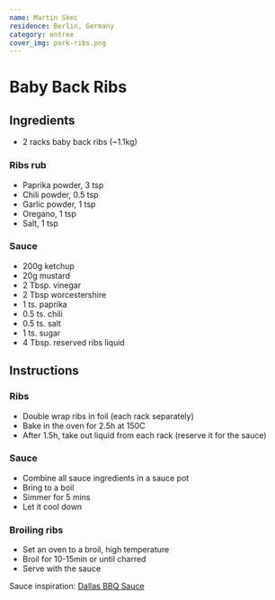 ```yaml
---
name: Martin Skec
residence: Berlin, Germany
category: entree
cover_img: pork-ribs.png
---
```


# Baby Back Ribs

## Ingredients
* 2 racks baby back ribs (~1.1kg)

### Ribs rub
* Paprika powder, 3 tsp
* Chili powder, 0.5 tsp
* Garlic powder, 1 tsp
* Oregano,  1 tsp
* Salt, 1 tsp

### Sauce
* 200g ketchup
* 20g mustard
* 2 Tbsp. vinegar
* 2 Tbsp worcestershire
* 1 ts. paprika
* 0.5 ts. chili 
* 0.5 ts. salt
* 1 ts. sugar
* 4 Tbsp. reserved ribs liquid

## Instructions
### Ribs
* Double wrap ribs in foil (each rack separately)
* Bake in the oven for 2.5h at 150C
* After 1.5h, take out liquid from each rack (reserve it for the sauce)

### Sauce
* Combine all sauce ingredients in a sauce pot
* Bring to a boil
* Simmer for 5 mins
* Let it cool down

### Broiling ribs
* Set an oven to a broil, high temperature
* Broil for 10-15min or until charred
* Serve with the sauce 


Sauce inspiration: [Dallas BBQ Sauce](https://www.lecremedelacrumb.com/dallas-bbq-sauce/)
